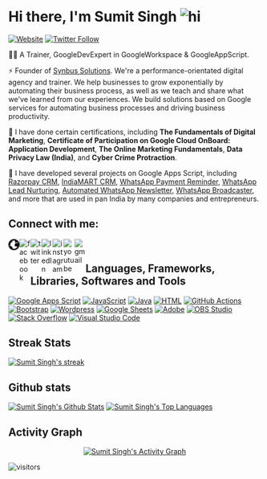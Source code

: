[<img align="center" alt="" src="https://scontent.fdel20-1.fna.fbcdn.net/v/t1.6435-9/174703800_4083895121676151_1278374905106550779_n.jpg?_nc_cat=104&ccb=1-5&_nc_sid=e3f864&_nc_ohc=MNXdpSx6Lo8AX-vTibo&_nc_ht=scontent.fdel20-1.fna&oh=5fd6d3fa6c2508634767a0b3d955e13e&oe=61C20A5A"/>](https://synbussolutions.com)

# Hi there, I'm Sumit Singh <img src="https://user-images.githubusercontent.com/1303154/88677602-1635ba80-d120-11ea-84d8-d263ba5fc3c0.gif" width="28px" alt="hi">

[![Website](https://img.shields.io/website?label=synbussolutions.com&style=for-the-badge&url=https%3A%2F%2Fsynbussolutions.com)](https://synbussolutions.com)
[![Twitter Follow](https://img.shields.io/twitter/follow/singhsumi01?color=1DA1F2&logo=twitter&style=for-the-badge)](https://twitter.com/intent/follow?original_referer=https%3A%2F%2Fgithub.com%2Fsinghsumi01&screen_name=singhsumi01)

👨‍💻 A Trainer, GoogleDevExpert in GoogleWorkspace & GoogleAppScript.

⚡ Founder of [Synbus Solutions](https://synbussolutions.com/). We're a performance-orientated digital agency and trainer. We help businesses to grow exponentially by automating their business process, as well as we teach and share what we've learned from our experiences. We build solutions based on Google services for automating business processes and driving business productivity.

🎉 I have done certain certifications, including **The Fundamentals of Digital Marketing**, **Certificate of Participation on Google Cloud OnBoard: Application Development**, **The Online Marketing Fundamentals**, **Data Privacy Law (India)**, and **Cyber Crime Protraction**.

🌱 I have developed several projects on Google Apps Script, including [Razorpay CRM](https://synbussolutions.com/razorpay-crm/), [IndiaMART CRM](https://synbussolutions.com/indiamart-crm/), [WhatsApp Payment Reminder](https://synbussolutions.com/whatsapp-payment-reminder/), [WhatsApp Lead Nurturing](https://synbussolutions.com/whatsapp-lead-nurturing/), [Automated WhatsApp Newsletter](https://synbussolutions.com/automated-whatsapp-newsletter/), [WhatsApp Broadcaster](https://synbussolutions.com/whatsapp-broadcaster/), and more that are used in pan India by many companies and entrepreneurs.

## Connect with me:

[<img align="left" alt="website" width="22px" src="https://raw.githubusercontent.com/iconic/open-iconic/master/svg/globe.svg" />](https://synbussolutions.com/)
[<img align="left" alt="facebook" width="22px" src="https://cdn.jsdelivr.net/npm/simple-icons@v3/icons/facebook.svg" />](https://www.facebook.com/synbussolutions/)
[<img align="left" alt="twitter" width="22px" src="https://cdn.jsdelivr.net/npm/simple-icons@v3/icons/twitter.svg" />](https://twitter.com/singhsumi01)
[<img align="left" alt="linkedIn" width="22px" src="https://cdn.jsdelivr.net/npm/simple-icons@v3/icons/linkedin.svg" />](https://www.linkedin.com/in/singhsumi01/)
[<img align="left" alt="instagram" width="22px" src="https://cdn.jsdelivr.net/npm/simple-icons@v3/icons/instagram.svg" />](https://www.instagram.com/singhsumi01/)
[<img align="left" alt="youtube" width="22px" src="https://cdn.jsdelivr.net/npm/simple-icons@v3/icons/youtube.svg" />](https://www.youtube.com/channel/UCwzu-FNZZRPJKIidaIuuStQ)
[<img align="left" alt="gmail" width="22px" src="https://cdn.jsdelivr.net/npm/simple-icons@3.13.0/icons/gmail.svg" />](mailto:sumit@synbussolutions.com)<br>

## Languages, Frameworks, Libraries, Softwares and Tools

<p>
  <a href="https://github.com/search?q=user%3ADenverCoder1+language%3Ags"><img alt="Google Apps Script" src="https://custom-icon-badges.herokuapp.com/badge/Google%20Apps%20Script-02569B.svg?logo=color-swatch&logoColor=white"></a>
  <a href="https://github.com/search?q=user%3ADenverCoder1+language%3Ajavascript"><img alt="JavaScript" src="https://img.shields.io/badge/JavaScript-F7DF1E.svg?logo=javascript&logoColor=black"></a>
  <a href="https://github.com/search?q=user%3ADenverCoder1+language%3Ajava"><img alt="Java" src="https://img.shields.io/badge/Java-007396.svg?logo=java&logoColor=white"></a>
    <a href="https://github.com/search?q=user%3ADenverCoder1+language%3Ahtml"><img alt="HTML" src="https://img.shields.io/badge/HTML-E34F26.svg?logo=html5&logoColor=white"></a>
  <a href="#"><img alt="GitHub Actions" src="https://img.shields.io/badge/GitHub%20Actions-2671E5.svg?logo=github%20actions&logoColor=white"></a>
  <a href="#"><img alt="Bootstrap" src="https://img.shields.io/badge/Bootstrap-7952B3.svg?logo=bootstrap&logoColor=white"></a>
  <a href="#"><img alt="Wordpress" src="https://img.shields.io/badge/Wordpress-21759B?logo=wordpress&logoColor=white"></a>  
  <a href="#"><img alt="Google Sheets" src="https://img.shields.io/badge/Google%20Sheets-34A853.svg?logo=google%20sheets&logoColor=white"></a>
  <a href="#"><img alt="Adobe" src="https://img.shields.io/badge/Adobe-FF0000.svg?logo=adobe&logoColor=white"></a>
  <a href="#"><img alt="OBS Studio" src="https://img.shields.io/badge/-OBS%20Studio-302E31?logo=obs-studio&logoColor=white"></a>
  <a href="#"><img alt="Stack Overflow" src="https://img.shields.io/badge/-Stack%20Overflow-FE7A16?logo=stack-overflow&logoColor=white"></a>
  <a href="#"><img alt="Visual Studio Code" src="https://img.shields.io/badge/Visual%20Studio%20Code-0078d7.svg?logo=visual-studio-code&logoColor=white"></a>  
</p>

## Streak Stats

<a href="https://github.com/singhsumi01/"><img alt="Sumit Singh's streak" src="https://github-readme-streak-stats.herokuapp.com/?user=singhsumi01&hide_border=false&stroke=0000"/></a>

## Github stats

<a href="https://github.com/singhsumi01/"><img alt="Sumit Singh's Github Stats" src="https://github-readme-stats.vercel.app/api?username=singhsumi01&show_icons=true&count_private=true&hide_border=false" /></a>
<a href="https://github.com/singhsumi01/"><img alt="Sumit Singh's Top Languages" src="https://github-readme-stats.vercel.app/api/top-langs/?username=singhsumi01&langs_count=8&count_private=true&layout=compact&hide_border=false" /></a>

## Activity Graph

<p align="center"><a href="https://github.com/singhsumi01/"><img alt="Sumit Singh's Activity Graph" src="https://activity-graph.herokuapp.com/graph?username=singhsumi01&bg_color=1F222E&color=F8D866&line=F85D7F&point=FFFFFF&hide_border=true" /></a></p>

![visitors](https://visitor-badge.glitch.me/badge?page_id=singhsumi01.singhsumi01) 
  
